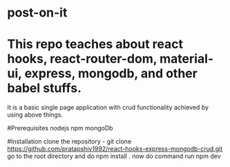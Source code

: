 # post-on-it

# This repo teaches about react hooks, react-router-dom, material-ui, express, mongodb, and other babel stuffs.
  It is a basic single page application with crud functionality achieved by using above things.

#Prerequisites
nodejs
npm
mongoDb

#Installation
clone the repository - git clone https://github.com/pratapshiv1992/react-hooks-express-mongodb-crud.git
go to the root directory and do npm install .
now do command run npm dev

